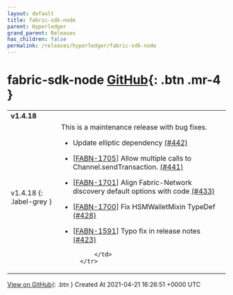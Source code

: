 ```yaml
---
layout: default
title: fabric-sdk-node
parent: Hyperledger
grand_parent: Releases
has_children: false
permalink: /releases/hyperledger/fabric-sdk-node
---
```


# fabric-sdk-node <span class="fs-3 right-align">[GitHub](https://github.com/hyperledger/fabric-sdk-node){: .btn .mr-4 }</span>


<div markdown="1">
    <table>
        <tr>
            <td colspan="2">
                <b>
                    v1.4.18
                </b>
            </td>
        </tr>
        <tr>
            <td>
v1.4.18
{: .label-grey }
            </td>
            <td>
                This is a maintenance release with bug fixes.

* Update elliptic dependency [(#442)](https://github.com/hyperledger/fabric-sdk-node/commit/7b359125) 

* [[FABN-1705](https://jira.hyperledger.org/browse/FABN-1705)] Allow multiple calls to Channel.sendTransaction. [(#441)](https://github.com/hyperledger/fabric-sdk-node/commit/e81661a5)

* [[FABN-1701](https://jira.hyperledger.org/browse/FABN-1701)] Align Fabric-Network discovery default options with code  [(#433)](https://github.com/hyperledger/fabric-sdk-node/commit/74a89c6f)

* [[FABN-1700](https://jira.hyperledger.org/browse/FABN-1700)] Fix HSMWalletMixin TypeDef  [(#428)](https://github.com/hyperledger/fabric-sdk-node/commit/d2eabde8) 

* [[FABN-1591](https://jira.hyperledger.org/browse/FABN-1591)] Typo fix in release notes [(#423)](https://github.com/hyperledger/fabric-sdk-node/commit/08a2bd2d)

            </td>
        </tr>
    </table>
[View on GitHub](https://github.com/hyperledger/fabric-sdk-node/releases/tag/v1.4.18){: .btn }
    <span class="right-align">
        Created At 2021-04-21 16:26:51 +0000 UTC
    </span>
</div>

